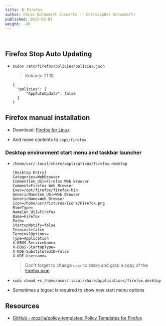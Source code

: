 ```yaml
---
title: 🏄 Firefox
author: Chris Schammert (csmertx -- Christopher Schammert)
published: 2023-02-07
weight: -20
---
```


<br />

## Firefox Stop Auto Updating

- ```sudov /etc/firefox/policies/policies.json```

  > Kubuntu 21.10
  ```
  {
    "policies": {
        "AppAutoUpdate": false
    }
  }

  ```

## Firefox manual installation

- Download: [Firefox for Linux](https://www.mozilla.org/en-US/firefox/linux/)

- And move contents to ```/opt/firefox```


### Desktop environment start menu and taskbar launcher

- ```/home/usr/.local/share/applications/firefox.desktop```

  ```
  [Desktop Entry]
  Categories=WebBrowser
  Comment[en_US]=Firefox Web Browser
  Comment=Firefox Web Browser
  Exec=/opt/firefox/firefox-bin
  GenericName[en_US]=Web Browser
  GenericName=Web Browser
  Icon=/home/usr/Pictures/Icons/Firefox.png
  MimeType=
  Name[en_US]=Firefox
  Name=Firefox
  Path=
  StartupNotify=false
  Terminal=false
  TerminalOptions=
  Type=Application
  X-DBUS-ServiceName=
  X-DBUS-StartupType=
  X-KDE-SubstituteUID=false
  X-KDE-Username=
  ```

  > Don't forget to change ```user``` to ```$USER``` and grab a copy of the [Firefox icon](https://i.imgur.com/lBvUY2K.png)

- ```sudo chmod +x /home/user/.local/share/applications/firefox.desktop```

- Sometimes a logout is required to show new start menu options

## Resources

- [GitHub - mozilla/policy-templates: Policy Templates for Firefox](https://github.com/mozilla/policy-templates)
